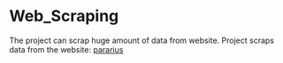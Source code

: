 # Web_Scraping

The project can scrap huge amount of data from website.
Project scraps data from the website: <a href="https://www.pararius.com/apartments/amsterdam" rel='nofollow'>pararius</a>
